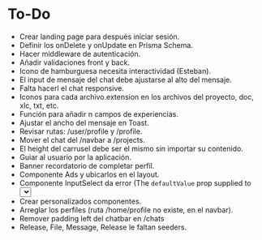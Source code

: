 # To-Do

- Crear landing page para después iniciar sesión.
- Definir los onDelete y onUpdate en Prisma Schema.
- Hacer middleware de autenticación.
- Añadir validaciones front y back.
- Icono de hamburguesa necesita interactividad (Esteban).
- El input de mensaje del chat debe ajustarse al alto del mensaje.
- Falta hacerl el chat responsive.
- Iconos para cada archivo.extension en los archivos del proyecto, doc, xlc, txt, etc.
- Función para añadir n campos de experiencias.
- Ajustar el ancho del mensaje en Toast.
- Revisar rutas: /user/profile y /profile.
- Mover el chat del /navbar a /projects.
- El height del carrusel debe ser el mismo sin importar su contenido.
- Guiar al usuario por la aplicación.
- Banner recordatorio de completar perfil.
- Componente Ads y ubicarlos en el layout.
- Componente InputSelect da error (The `defaultValue` prop supplied to <select> must be an array if `multiple` is true).
- Crear personalizados componentes.
- Arreglar los perfiles (ruta /home/profile no existe, en el navbar).
- Remover padding left del chatbar en /chats
- Release, File, Message, Release le faltan seeders.
